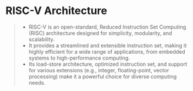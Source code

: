# RISC-V Architecture   
> * RISC-V is an open-standard, Reduced Instruction Set Computing (RISC) architecture designed for simplicity, modularity, and scalability.        
> * It provides a streamlined and extensible instruction set, making it highly efficient for a wide range of applications, from embedded systems to high-performance computing.     
> * Its load-store architecture, optimized instruction set, and support for various extensions (e.g., integer, floating-point, vector processing) make it a powerful choice for diverse computing needs.
